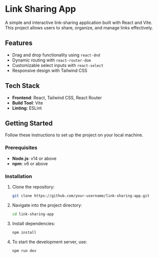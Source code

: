 # Link Sharing App

A simple and interactive link-sharing application built with React and Vite. This project allows users to share, organize, and manage links effectively.



## Features

- Drag and drop functionality using `react-dnd`
- Dynamic routing with `react-router-dom`
- Customizable select inputs with `react-select`
- Responsive design with Tailwind CSS

## Tech Stack

- **Frontend**: React, Tailwind CSS, React Router
- **Build Tool**: Vite
- **Linting**: ESLint

## Getting Started

Follow these instructions to set up the project on your local machine.

### Prerequisites

- **Node.js**: v14 or above
- **npm**: v6 or above

### Installation

1. Clone the repository:

   ```bash
   git clone https://github.com/your-username/link-sharing-app.git

2. Navigate into the project directory:

   ```bash
   cd link-sharing-app

3. Install dependencies:

   ```bash
   npm install

3. To start the development server, use:

   ```bash
   npm run dev

 
